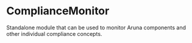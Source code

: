 # ComplianceMonitor

Standalone module that can be used to monitor Aruna components and other individual compliance concepts.
